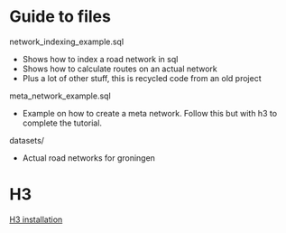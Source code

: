 # Guide to files

network_indexing_example.sql
- Shows how to index a road network in sql
- Shows how to calculate routes on an actual network 
- Plus a lot of other stuff, this is recycled code from an old project

meta_network_example.sql
- Example on how to create a meta network. Follow this but with h3 to complete the tutorial.

datasets/
- Actual road networks for groningen

# H3

[H3 installation](https://h3geo.org/docs/installation/)
